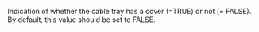 ﻿Indication of whether the cable tray has a cover (=TRUE) or not (= FALSE). By default, this value should be set to FALSE.
